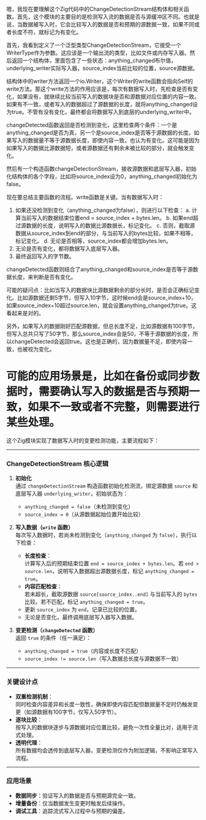 嗯，我现在要理解这个Zig代码中的ChangeDetectionStream结构体和相关函数。首先，这个模块的主要目的是检测写入流的数据是否与源缓冲区不同。也就是说，当数据被写入时，它会比较写入的数据是否和预期的源数据一致，如果不同或者长度不符，就标记为有变化。

首先，我看到定义了一个泛型类型ChangeDetectionStream，它接受一个WriterType作为参数。这应该是一个输出流的类型，比如文件或内存写入器。然后返回一个结构体，里面包含了一些状态：anything_changed布尔值，underlying_writer实际写入器，source_index当前比较的位置，source源数据。

结构体中的writer方法返回一个io.Writer，这个Writer的write函数会指向Self的write方法。那这个write方法的作用应该是，每次有数据写入时，先检查是否有变化，如果没有，就继续比较当前写入的数据块是否和源数据对应位置的内容一致。如果有不一致，或者写入的数据超过了源数据的长度，就将anything_changed设为true。不管有没有变化，最终都会将数据写入到底层的underlying_writer中。

changeDetected函数返回是否检测到变化，这里检查两个条件：一个是anything_changed是否为真，另一个是source_index是否等于源数据的长度。如果写入的数据量不等于源数据长度，即使内容一致，也认为有变化。这可能是因为如果写入的数据比源数据短，或者源数据还有剩余未被比较的部分，就会触发变化。

然后有一个构造函数changeDetectionStream，接收源数据和底层写入器，初始化结构体的各个字段，比如将source_index设为0，anything_changed初始化为false。

现在要总结主要函数的流程。write函数是关键。当有数据写入时：

1. 如果还没检测到变化（anything_changed为false），则进行以下检查：
   a. 计算当前写入的数据结束位置end = source_index + bytes.len。
   b. 如果end超过源数据的长度，说明写入的数据比源数据长，标记变化。
   c. 否则，截取源数据从source_index到end的部分，与当前写入的bytes比较。如果不相等，标记变化。
   d. 无论是否相等，source_index都会增加bytes.len。
2. 无论是否有变化，都将数据写入底层写入器。
3. 最终返回写入的字节数。

changeDetected函数则结合了anything_changed和source_index是否等于源数据长度，来判断是否有变化。

可能的疑问点：比如当写入的数据块比源数据剩余的部分长时，是否会正确标记变化。比如源数据还剩5字节，但写入10字节，这时候end会是source_index+10，如果source_index+10超过source.len，就会设置anything_changed为true。这看起来是对的。

另外，如果写入的数据刚好匹配源数据，但总长度不足，比如源数据有100字节，但写入总共只写了50字节，那么source_index会是50，不等于源数据的长度，所以changeDetected会返回true。这也是正确的，因为数据量不足，即使内容一致，也被视为变化。

可能的应用场景是，比如在备份或同步数据时，需要确认写入的数据是否与预期一致，如果不一致或者不完整，则需要进行某些处理。
================================================
这个Zig模块实现了数据写入时的变更检测功能，主要流程如下：

---

### **ChangeDetectionStream 核心逻辑**
1. **初始化**  
   通过 `changeDetectionStream` 构造函数初始化检测流，绑定源数据 `source` 和底层写入器 `underlying_writer`，初始状态为：
   - `anything_changed = false`（未检测到变化）
   - `source_index = 0`（从源数据起始位置开始比较）

2. **写入数据（`write` 函数）**  
   每次写入数据时，若尚未检测到变化（`anything_changed` 为 `false`），执行以下检查：
   - **长度检查**：  
     计算写入后的预期结束位置 `end = source_index + bytes.len`。若 `end > source.len`，说明写入数据超出源数据长度，标记 `anything_changed = true`。
   - **内容匹配检查**：  
     若未超长，截取源数据 `source[source_index..end]` 与当前写入的 `bytes` 比较。若不匹配，标记 `anything_changed = true`。
   - 更新 `source_index` 为 `end`，记录已比较的位置。
   - 无论是否变化，最终调用底层写入器写入数据。

3. **变更检测（`changeDetected` 函数）**  
   返回 `true` 的条件（任一满足）：
   - `anything_changed = true`（内容或长度不匹配）
   - `source_index != source.len`（写入数据总长度与源数据不一致）

---

### **关键设计点**
- **双重检测机制**：  
  同时检查内容差异和长度一致性，确保即使内容匹配但数据量不足时仍触发变更（如源数据有100字节，仅写入50字节）。
- **逐块比较**：  
  按写入的数据块逐步与源数据对应位置比较，避免一次性全量比对，适用于流式处理。
- **透明代理**：  
  所有数据均会透传到底层写入器，变更检测仅作为附加逻辑，不影响正常写入流程。

---

### **应用场景**
- **数据同步**：验证写入的数据是否与预期源完全一致。
- **增量备份**：仅当数据发生变更时触发后续操作。
- **调试工具**：追踪流式写入过程中与预期的偏差。
